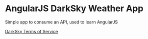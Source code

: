 # AngularJS DarkSky Weather App

Simple app to consume an API, used to learn AngularJS

[DarkSky Terms of Service](https://darksky.net/dev/docs/terms)
